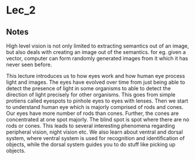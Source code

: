 # Lec_2

## Notes 

High level vision is not only limited to extracting semantics out of an image, but also deals with creating an image out of the semantics.
for eg. given a vector, computer can form randomly generated images from it which it has never seen before.

This lecture introduces us to how eyes work and how human eye process light and images. 
The eyes have evolved over time from just being able to detect the presence of light in some organisms to able to detect the direction of light precisely for other organisms. This goes from simple protiens called eyespots to pinhole eyes to eyes with lenses.
Then we start to understand human eye which is majorly comprised of rods and cones. Our eyes have more number of rods than cones. Further, the cones are concentrated at one spot majorly. The blind spot is spot where there are no rods or cones. This leads to several interesting phenomena regarding peripheral vision, night vision etc.
We also learn about ventral and dorsal system, where ventral system is used for recognition and identification of objects, while the dorsal system guides you to do stuff like picking up objects.
